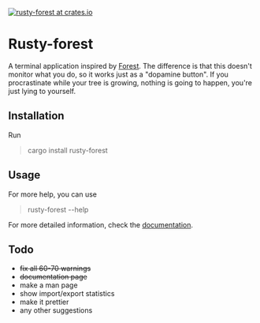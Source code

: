 [![rusty-forest at crates.io](https://img.shields.io/crates/v/rusty-forest.svg)](https://crates.io/crates/rusty-forest)

# Rusty-forest

A terminal application inspired by [Forest](https://www.forestapp.cc). The difference is that this doesn't monitor what you do, so it works just as a "dopamine button". If you procrastinate while your tree is growing, nothing is going to happen, you're just lying to yourself.

## Installation

Run

> cargo install rusty-forest

## Usage

For more help, you can use

> rusty-forest --help

For more detailed information, check the [documentation](https://github.com/tincaMatei/rusty-forest/blob/main/DOCS.md).

## Todo

* ~~fix all 60-70 warnings~~
* ~~documentation page~~
* make a man page
* show import/export statistics
* make it prettier
* any other suggestions
